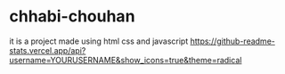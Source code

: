 # chhabi-chouhan
it is a project made using html css and javascript 
https://github-readme-stats.vercel.app/api?username=YOURUSERNAME&show_icons=true&theme=radical
